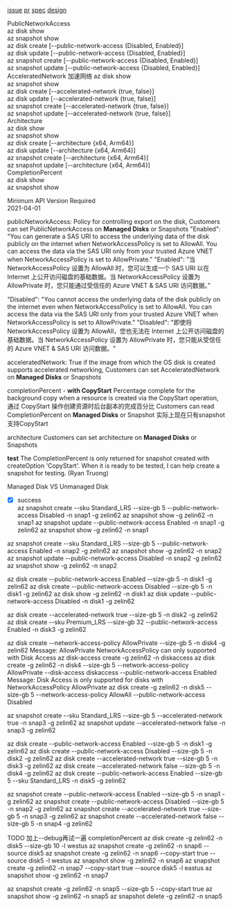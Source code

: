 [issue](https://github.com/Azure/azure-cli/issues/19636)
[pr]()
[spec](https://github.com/Azure/azure-rest-api-specs/pull/15665)
[design](https://github.com/Azure/azure-powershell-cmdlet-review-pr/issues/1030)

PublicNetworkAccess  
az disk show  
az snapshot show  
az disk create [--public-network-access {Disabled, Enabled}]  
az disk update [--public-network-access {Disabled, Enabled}]  
az snapshot create [--public-network-access {Disabled, Enabled}]  
az snapshot update [--public-network-access {Disabled, Enabled}]  
AcceleratedNetwork 加速网络
az disk show  
az snapshot show  
az disk create [--accelerated-network {true, false}]  
az disk update [--accelerated-network {true, false}]  
az snapshot create [--accelerated-network {true, false}]  
az snapshot update [--accelerated-network {true, false}]  
Architecture  
az disk show  
az snapshot show  
az disk create [--architecture {x64, Arm64}]  
az disk update [--architecture {x64, Arm64}]  
az snapshot create [--architecture {x64, Arm64}]  
az snapshot update [--architecture {x64, Arm64}]  
CompletionPercent  
az disk show  
az snapshot show 

Minimum API Version Required  
2021-04-01  

publicNetworkAccess: Policy for controlling export on the disk, Customers can set PublicNetworkAccess on **Managed Disks** or Snapshots
"Enabled": "You can generate a SAS URI to access the underlying data of the disk publicly on the internet when NetworkAccessPolicy is set to AllowAll. You can access the data via the SAS URI only from your trusted Azure VNET when NetworkAccessPolicy is set to AllowPrivate."
"Enabled": "当 NetworkAccessPolicy 设置为 AllowAll 时，您可以生成一个 SAS URI 以在 Internet 上公开访问磁盘的基础数据。当 NetworkAccessPolicy 设置为 AllowPrivate 时，您只能通过受信任的 Azure VNET & SAS URI 访问数据。”

"Disabled": "You cannot access the underlying data of the disk publicly on the internet even when NetworkAccessPolicy is set to AllowAll. You can access the data via the SAS URI only from your trusted Azure VNET when NetworkAccessPolicy is set to AllowPrivate."
"Disabled": "即使将 NetworkAccessPolicy 设置为 AllowAll，您也无法在 Internet 上公开访问磁盘的基础数据。当 NetworkAccessPolicy 设置为 AllowPrivate 时，您只能从受信任的 Azure VNET & SAS URI 访问数据。"

acceleratedNetwork: True if the image from which the OS disk is created supports accelerated networking, Customers can set AcceleratedNetwork on **Managed Disks** or Snapshots

completionPercent - **with CopyStart**
Percentage complete for the background copy when a resource is created via the CopyStart operation, 
通过 CopyStart 操作创建资源时后台副本的完成百分比
Customers can read CompletionPercent on **Managed Disks** or Snapshot
实际上现在只有snapshot支持CopyStart

architecture
Customers can set architecture on **Managed Disks** or Snapshots

**test**
The CompletionPercent is only returned for snapshot created with createOption 'CopyStart'. 
When it is ready to be tested, I can help create a snapshot for testing. (Ryan Truong)

Managed Disk VS Unmanaged Disk

- [x]  success  
az snapshot create --sku Standard_LRS --size-gb 5 --public-network-access Disabled -n snap1 -g zelin62
az snapshot show -g zelin62 -n snap1
az snapshot update --public-network-access Enabled -n snap1 -g zelin62
az snapshot show -g zelin62 -n snap1

az snapshot create --sku Standard_LRS --size-gb 5 --public-network-access Enabled -n snap2 -g zelin62
az snapshot show -g zelin62 -n snap2
az snapshot update --public-network-access Disabled -n snap2 -g zelin62
az snapshot show -g zelin62 -n snap2


az disk create --public-network-access Enabled --size-gb 5 -n disk1 -g zelin62
az disk create --public-network-access Disabled --size-gb 5 -n disk1 -g zelin62
az disk show -g zelin62 -n disk1
az disk update --public-network-access Disabled -n disk1 -g zelin62

az disk create --accelerated-network true --size-gb 5 -n disk2 -g zelin62
az disk create --sku Premium_LRS --size-gb 32 --public-network-access Enabled -n disk3 -g zelin62

az disk create --network-access-policy AllowPrivate --size-gb 5 -n disk4 -g zelin62
Message: AllowPrivate NetworkAccessPolicy can only supported with Disk Access
az disk-access create -g zelin62 -n diskaccess
az disk create -g zelin62 -n disk4 --size-gb 5 --network-access-policy AllowPrivate --disk-access diskaccess --public-network-access Enabled
Message: Disk Access is only supported for disks with NetworkAccessPolicy AllowPrivate
az disk create -g zelin62 -n disk5 --size-gb 5 --network-access-policy AllowAll --public-network-access Disabled 

az snapshot create --sku Standard_LRS --size-gb 5 --accelerated-network true -n snap3 -g zelin62
az snapshot update --accelerated-network false -n snap3 -g zelin62

az disk create --public-network-access Enabled --size-gb 5 -n disk1 -g zelin62
az disk create --public-network-access Disabled --size-gb 5 -n disk2 -g zelin62
az disk create --accelerated-network true --size-gb 5 -n disk3 -g zelin62
az disk create --accelerated-network false --size-gb 5 -n disk4 -g zelin62
az disk create --public-network-access Enabled --size-gb 5 --sku Standard_LRS -n disk5 -g zelin62

az snapshot create --public-network-access Enabled --size-gb 5 -n snap1 -g zelin62
az snapshot create --public-network-access Disabled --size-gb 5 -n snap2 -g zelin62
az snapshot create --accelerated-network true --size-gb 5 -n snap3 -g zelin62
az snapshot create --accelerated-network false --size-gb 5 -n snap4 -g zelin62

TODO 加上--debug再试一遍
completionPercent
az disk create -g zelin62 -n disk5 --size-gb 10 -l westus
az snapshot create -g zelin62 -n snap6 --source disk5
az snapshot create -g zelin62 -n snap6 --copy-start true --source disk5 -l westus
az snapshot show -g zelin62 -n snap6
az snapshot create -g zelin62 -n snap7 --copy-start true --source disk5 -l eastus
az snapshot show -g zelin62 -n snap7

az snapshot create -g zelin62 -n snap5 --size-gb 5 --copy-start true
az snapshot show -g zelin62 -n snap5
az snapshot delete -g zelin62 -n snap5